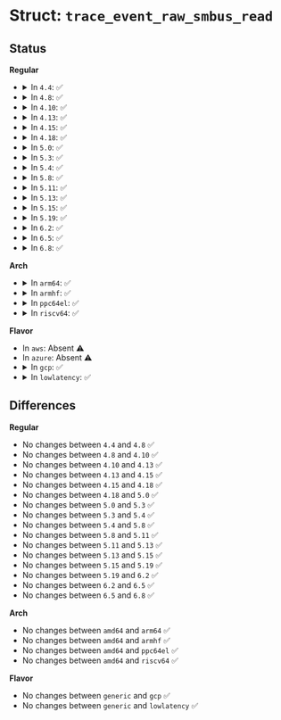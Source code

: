 # Struct: <code>trace_event_raw_smbus_read</code>

## Status
<b>Regular</b>
<ul>
<li>
<details>
<summary>In <code>4.4</code>: ✅</summary>

```c
struct trace_event_raw_smbus_read {
    struct trace_entry ent;
    int adapter_nr;
    __u16 flags;
    __u16 addr;
    __u8 command;
    __u32 protocol;
    __u8 buf[34];
    char __data[0];
};
```
</details>
</li>
<li>
<details>
<summary>In <code>4.8</code>: ✅</summary>

```c
struct trace_event_raw_smbus_read {
    struct trace_entry ent;
    int adapter_nr;
    __u16 flags;
    __u16 addr;
    __u8 command;
    __u32 protocol;
    __u8 buf[34];
    char __data[0];
};
```
</details>
</li>
<li>
<details>
<summary>In <code>4.10</code>: ✅</summary>

```c
struct trace_event_raw_smbus_read {
    struct trace_entry ent;
    int adapter_nr;
    __u16 flags;
    __u16 addr;
    __u8 command;
    __u32 protocol;
    __u8 buf[34];
    char __data[0];
};
```
</details>
</li>
<li>
<details>
<summary>In <code>4.13</code>: ✅</summary>

```c
struct trace_event_raw_smbus_read {
    struct trace_entry ent;
    int adapter_nr;
    __u16 flags;
    __u16 addr;
    __u8 command;
    __u32 protocol;
    __u8 buf[34];
    char __data[0];
};
```
</details>
</li>
<li>
<details>
<summary>In <code>4.15</code>: ✅</summary>

```c
struct trace_event_raw_smbus_read {
    struct trace_entry ent;
    int adapter_nr;
    __u16 flags;
    __u16 addr;
    __u8 command;
    __u32 protocol;
    __u8 buf[34];
    char __data[0];
};
```
</details>
</li>
<li>
<details>
<summary>In <code>4.18</code>: ✅</summary>

```c
struct trace_event_raw_smbus_read {
    struct trace_entry ent;
    int adapter_nr;
    __u16 flags;
    __u16 addr;
    __u8 command;
    __u32 protocol;
    __u8 buf[34];
    char __data[0];
};
```
</details>
</li>
<li>
<details>
<summary>In <code>5.0</code>: ✅</summary>

```c
struct trace_event_raw_smbus_read {
    struct trace_entry ent;
    int adapter_nr;
    __u16 flags;
    __u16 addr;
    __u8 command;
    __u32 protocol;
    __u8 buf[34];
    char __data[0];
};
```
</details>
</li>
<li>
<details>
<summary>In <code>5.3</code>: ✅</summary>

```c
struct trace_event_raw_smbus_read {
    struct trace_entry ent;
    int adapter_nr;
    __u16 flags;
    __u16 addr;
    __u8 command;
    __u32 protocol;
    __u8 buf[34];
    char __data[0];
};
```
</details>
</li>
<li>
<details>
<summary>In <code>5.4</code>: ✅</summary>

```c
struct trace_event_raw_smbus_read {
    struct trace_entry ent;
    int adapter_nr;
    __u16 flags;
    __u16 addr;
    __u8 command;
    __u32 protocol;
    __u8 buf[34];
    char __data[0];
};
```
</details>
</li>
<li>
<details>
<summary>In <code>5.8</code>: ✅</summary>

```c
struct trace_event_raw_smbus_read {
    struct trace_entry ent;
    int adapter_nr;
    __u16 flags;
    __u16 addr;
    __u8 command;
    __u32 protocol;
    __u8 buf[34];
    char __data[0];
};
```
</details>
</li>
<li>
<details>
<summary>In <code>5.11</code>: ✅</summary>

```c
struct trace_event_raw_smbus_read {
    struct trace_entry ent;
    int adapter_nr;
    __u16 flags;
    __u16 addr;
    __u8 command;
    __u32 protocol;
    __u8 buf[34];
    char __data[0];
};
```
</details>
</li>
<li>
<details>
<summary>In <code>5.13</code>: ✅</summary>

```c
struct trace_event_raw_smbus_read {
    struct trace_entry ent;
    int adapter_nr;
    __u16 flags;
    __u16 addr;
    __u8 command;
    __u32 protocol;
    __u8 buf[34];
    char __data[0];
};
```
</details>
</li>
<li>
<details>
<summary>In <code>5.15</code>: ✅</summary>

```c
struct trace_event_raw_smbus_read {
    struct trace_entry ent;
    int adapter_nr;
    __u16 flags;
    __u16 addr;
    __u8 command;
    __u32 protocol;
    __u8 buf[34];
    char __data[0];
};
```
</details>
</li>
<li>
<details>
<summary>In <code>5.19</code>: ✅</summary>

```c
struct trace_event_raw_smbus_read {
    struct trace_entry ent;
    int adapter_nr;
    __u16 flags;
    __u16 addr;
    __u8 command;
    __u32 protocol;
    __u8 buf[34];
    char __data[0];
};
```
</details>
</li>
<li>
<details>
<summary>In <code>6.2</code>: ✅</summary>

```c
struct trace_event_raw_smbus_read {
    struct trace_entry ent;
    int adapter_nr;
    __u16 flags;
    __u16 addr;
    __u8 command;
    __u32 protocol;
    __u8 buf[34];
    char __data[0];
};
```
</details>
</li>
<li>
<details>
<summary>In <code>6.5</code>: ✅</summary>

```c
struct trace_event_raw_smbus_read {
    struct trace_entry ent;
    int adapter_nr;
    __u16 flags;
    __u16 addr;
    __u8 command;
    __u32 protocol;
    __u8 buf[34];
    char __data[0];
};
```
</details>
</li>
<li>
<details>
<summary>In <code>6.8</code>: ✅</summary>

```c
struct trace_event_raw_smbus_read {
    struct trace_entry ent;
    int adapter_nr;
    __u16 flags;
    __u16 addr;
    __u8 command;
    __u32 protocol;
    __u8 buf[34];
    char __data[0];
};
```
</details>
</li>
</ul>
<b>Arch</b>
<ul>
<li>
<details>
<summary>In <code>arm64</code>: ✅</summary>

```c
struct trace_event_raw_smbus_read {
    struct trace_entry ent;
    int adapter_nr;
    __u16 flags;
    __u16 addr;
    __u8 command;
    __u32 protocol;
    __u8 buf[34];
    char __data[0];
};
```
</details>
</li>
<li>
<details>
<summary>In <code>armhf</code>: ✅</summary>

```c
struct trace_event_raw_smbus_read {
    struct trace_entry ent;
    int adapter_nr;
    __u16 flags;
    __u16 addr;
    __u8 command;
    __u32 protocol;
    __u8 buf[34];
    char __data[0];
};
```
</details>
</li>
<li>
<details>
<summary>In <code>ppc64el</code>: ✅</summary>

```c
struct trace_event_raw_smbus_read {
    struct trace_entry ent;
    int adapter_nr;
    __u16 flags;
    __u16 addr;
    __u8 command;
    __u32 protocol;
    __u8 buf[34];
    char __data[0];
};
```
</details>
</li>
<li>
<details>
<summary>In <code>riscv64</code>: ✅</summary>

```c
struct trace_event_raw_smbus_read {
    struct trace_entry ent;
    int adapter_nr;
    __u16 flags;
    __u16 addr;
    __u8 command;
    __u32 protocol;
    __u8 buf[34];
    char __data[0];
};
```
</details>
</li>
</ul>
<b>Flavor</b>
<ul>
<li>
In <code>aws</code>: Absent ⚠️
</li>
<li>
In <code>azure</code>: Absent ⚠️
</li>
<li>
<details>
<summary>In <code>gcp</code>: ✅</summary>

```c
struct trace_event_raw_smbus_read {
    struct trace_entry ent;
    int adapter_nr;
    __u16 flags;
    __u16 addr;
    __u8 command;
    __u32 protocol;
    __u8 buf[34];
    char __data[0];
};
```
</details>
</li>
<li>
<details>
<summary>In <code>lowlatency</code>: ✅</summary>

```c
struct trace_event_raw_smbus_read {
    struct trace_entry ent;
    int adapter_nr;
    __u16 flags;
    __u16 addr;
    __u8 command;
    __u32 protocol;
    __u8 buf[34];
    char __data[0];
};
```
</details>
</li>
</ul>

## Differences
<b>Regular</b>
<ul>
<li>
No changes between <code>4.4</code> and <code>4.8</code> ✅
</li>
<li>
No changes between <code>4.8</code> and <code>4.10</code> ✅
</li>
<li>
No changes between <code>4.10</code> and <code>4.13</code> ✅
</li>
<li>
No changes between <code>4.13</code> and <code>4.15</code> ✅
</li>
<li>
No changes between <code>4.15</code> and <code>4.18</code> ✅
</li>
<li>
No changes between <code>4.18</code> and <code>5.0</code> ✅
</li>
<li>
No changes between <code>5.0</code> and <code>5.3</code> ✅
</li>
<li>
No changes between <code>5.3</code> and <code>5.4</code> ✅
</li>
<li>
No changes between <code>5.4</code> and <code>5.8</code> ✅
</li>
<li>
No changes between <code>5.8</code> and <code>5.11</code> ✅
</li>
<li>
No changes between <code>5.11</code> and <code>5.13</code> ✅
</li>
<li>
No changes between <code>5.13</code> and <code>5.15</code> ✅
</li>
<li>
No changes between <code>5.15</code> and <code>5.19</code> ✅
</li>
<li>
No changes between <code>5.19</code> and <code>6.2</code> ✅
</li>
<li>
No changes between <code>6.2</code> and <code>6.5</code> ✅
</li>
<li>
No changes between <code>6.5</code> and <code>6.8</code> ✅
</li>
</ul>
<b>Arch</b>
<ul>
<li>
No changes between <code>amd64</code> and <code>arm64</code> ✅
</li>
<li>
No changes between <code>amd64</code> and <code>armhf</code> ✅
</li>
<li>
No changes between <code>amd64</code> and <code>ppc64el</code> ✅
</li>
<li>
No changes between <code>amd64</code> and <code>riscv64</code> ✅
</li>
</ul>
<b>Flavor</b>
<ul>
<li>
No changes between <code>generic</code> and <code>gcp</code> ✅
</li>
<li>
No changes between <code>generic</code> and <code>lowlatency</code> ✅
</li>
</ul>
